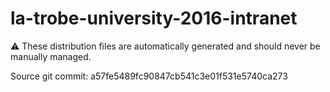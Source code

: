 # la-trobe-university-2016-intranet

:warning: These distribution files are automatically generated and should never be manually managed.

Source git commit: a57fe5489fc90847cb541c3e01f531e5740ca273
